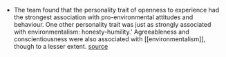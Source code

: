 - The team found that the personality trait of openness to experience had the strongest association with pro-environmental attitudes and behaviour. 
  One other personality trait was just as strongly associated with environmentalism: honesty-humility.'
  Agreeableness and conscientiousness were also associated with [[environmentalism]], though to a lesser extent. [source](https://digest.bps.org.uk/2020/06/04/here-are-the-personality-traits-most-strongly-associated-with-being-environmentally-conscious/)